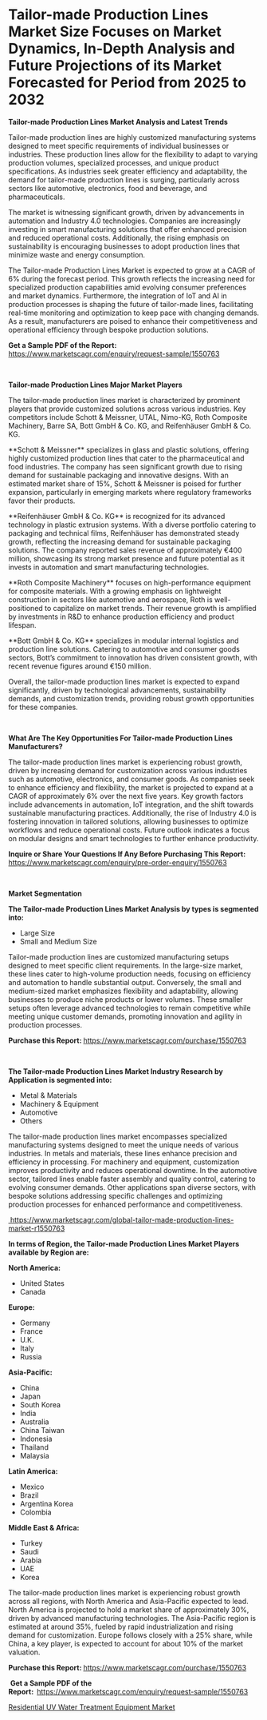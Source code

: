 <p><h1>Tailor-made Production Lines Market Size Focuses on Market Dynamics, In-Depth Analysis and Future Projections of its Market Forecasted for Period from 2025 to 2032</h1></p><p><strong>Tailor-made Production Lines Market Analysis and Latest Trends</strong></p>
<p><p>Tailor-made production lines are highly customized manufacturing systems designed to meet specific requirements of individual businesses or industries. These production lines allow for the flexibility to adapt to varying production volumes, specialized processes, and unique product specifications. As industries seek greater efficiency and adaptability, the demand for tailor-made production lines is surging, particularly across sectors like automotive, electronics, food and beverage, and pharmaceuticals.</p><p>The market is witnessing significant growth, driven by advancements in automation and Industry 4.0 technologies. Companies are increasingly investing in smart manufacturing solutions that offer enhanced precision and reduced operational costs. Additionally, the rising emphasis on sustainability is encouraging businesses to adopt production lines that minimize waste and energy consumption.</p><p>The Tailor-made Production Lines Market is expected to grow at a CAGR of 6% during the forecast period. This growth reflects the increasing need for specialized production capabilities amid evolving consumer preferences and market dynamics. Furthermore, the integration of IoT and AI in production processes is shaping the future of tailor-made lines, facilitating real-time monitoring and optimization to keep pace with changing demands. As a result, manufacturers are poised to enhance their competitiveness and operational efficiency through bespoke production solutions.</p></p>
<p><strong>Get a Sample PDF of the Report:&nbsp;</strong> <a href="https://www.marketscagr.com/enquiry/request-sample/1550763?utm_campaign=2935&utm_medium=2&utm_source=Github&utm_content=ia&utm_term=11042025&utm_id=tailor-made-production-lines">https://www.marketscagr.com/enquiry/request-sample/1550763</a></p>
<p>&nbsp;</p>
<p><strong>Tailor-made Production Lines Major Market Players</strong></p>
<p><p>The tailor-made production lines market is characterized by prominent players that provide customized solutions across various industries. Key competitors include Schott & Meissner, UTAL, Nimo-KG, Roth Composite Machinery, Barre SA, Bott GmbH & Co. KG, and Reifenhäuser GmbH & Co. KG.</p><p>**Schott & Meissner** specializes in glass and plastic solutions, offering highly customized production lines that cater to the pharmaceutical and food industries. The company has seen significant growth due to rising demand for sustainable packaging and innovative designs. With an estimated market share of 15%, Schott & Meissner is poised for further expansion, particularly in emerging markets where regulatory frameworks favor their products.</p><p>**Reifenhäuser GmbH & Co. KG** is recognized for its advanced technology in plastic extrusion systems. With a diverse portfolio catering to packaging and technical films, Reifenhäuser has demonstrated steady growth, reflecting the increasing demand for sustainable packaging solutions. The company reported sales revenue of approximately €400 million, showcasing its strong market presence and future potential as it invests in automation and smart manufacturing technologies.</p><p>**Roth Composite Machinery** focuses on high-performance equipment for composite materials. With a growing emphasis on lightweight construction in sectors like automotive and aerospace, Roth is well-positioned to capitalize on market trends. Their revenue growth is amplified by investments in R&D to enhance production efficiency and product lifespan.</p><p>**Bott GmbH & Co. KG** specializes in modular internal logistics and production line solutions. Catering to automotive and consumer goods sectors, Bott’s commitment to innovation has driven consistent growth, with recent revenue figures around €150 million.</p><p>Overall, the tailor-made production lines market is expected to expand significantly, driven by technological advancements, sustainability demands, and customization trends, providing robust growth opportunities for these companies.</p></p>
<p>&nbsp;</p>
<p><strong>What Are The Key Opportunities For Tailor-made Production Lines Manufacturers?</strong></p>
<p><p>The tailor-made production lines market is experiencing robust growth, driven by increasing demand for customization across various industries such as automotive, electronics, and consumer goods. As companies seek to enhance efficiency and flexibility, the market is projected to expand at a CAGR of approximately 6% over the next five years. Key growth factors include advancements in automation, IoT integration, and the shift towards sustainable manufacturing practices. Additionally, the rise of Industry 4.0 is fostering innovation in tailored solutions, allowing businesses to optimize workflows and reduce operational costs. Future outlook indicates a focus on modular designs and smart technologies to further enhance productivity.</p></p>
<p><strong>Inquire or Share Your Questions If Any Before Purchasing This Report:</strong> <a href="https://www.marketscagr.com/enquiry/pre-order-enquiry/1550763?utm_campaign=2935&utm_medium=2&utm_source=Github&utm_content=ia&utm_term=11042025&utm_id=tailor-made-production-lines">https://www.marketscagr.com/enquiry/pre-order-enquiry/1550763</a></p>
<p>&nbsp;</p>
<p><strong>Market Segmentation</strong></p>
<p><strong>The Tailor-made Production Lines Market Analysis by types is segmented into:</strong></p>
<p><ul><li>Large Size</li><li>Small and Medium Size</li></ul></p>
<p><p>Tailor-made production lines are customized manufacturing setups designed to meet specific client requirements. In the large-size market, these lines cater to high-volume production needs, focusing on efficiency and automation to handle substantial output. Conversely, the small and medium-sized market emphasizes flexibility and adaptability, allowing businesses to produce niche products or lower volumes. These smaller setups often leverage advanced technologies to remain competitive while meeting unique customer demands, promoting innovation and agility in production processes.</p></p>
<p><strong>Purchase this Report:&nbsp;</strong><a href="https://www.marketscagr.com/purchase/1550763?utm_campaign=2935&utm_medium=2&utm_source=Github&utm_content=ia&utm_term=11042025&utm_id=tailor-made-production-lines">https://www.marketscagr.com/purchase/1550763</a></p>
<p>&nbsp;</p>
<p><strong>The Tailor-made Production Lines Market Industry Research by Application is segmented into:</strong></p>
<p><ul><li>Metal & Materials</li><li>Machinery & Equipment</li><li>Automotive</li><li>Others</li></ul></p>
<p><p>The tailor-made production lines market encompasses specialized manufacturing systems designed to meet the unique needs of various industries. In metals and materials, these lines enhance precision and efficiency in processing. For machinery and equipment, customization improves productivity and reduces operational downtime. In the automotive sector, tailored lines enable faster assembly and quality control, catering to evolving consumer demands. Other applications span diverse sectors, with bespoke solutions addressing specific challenges and optimizing production processes for enhanced performance and competitiveness.</p></p>
<p><a href="https://www.marketscagr.com/global-tailor-made-production-lines-market-r1550763?utm_campaign=2935&utm_medium=2&utm_source=Github&utm_content=ia&utm_term=11042025&utm_id=tailor-made-production-lines">&nbsp;https://www.marketscagr.com/global-tailor-made-production-lines-market-r1550763</a></p>
<p><strong>In terms of Region, the Tailor-made Production Lines Market Players available by Region are:</strong></p>
<p>
    <p> <strong> North America: </strong>
        <ul>
            <li>United States</li>
            <li>Canada</li>
        </ul>
        </p> 
    <p> <strong> Europe: </strong>
        <ul>
            <li>Germany</li>
            <li>France</li>
            <li>U.K.</li>
            <li>Italy</li>
            <li>Russia</li>
        </ul>
        </p> 
    <p> <strong> Asia-Pacific: </strong>
        <ul>
            <li>China</li>
            <li>Japan</li>
            <li>South Korea</li>
            <li>India</li>
            <li>Australia</li>
            <li>China Taiwan</li>
            <li>Indonesia</li>
            <li>Thailand</li>
            <li>Malaysia</li>
        </ul>
        </p> 
    <p> <strong> Latin America: </strong>
        <ul>
            <li>Mexico</li>
            <li>Brazil</li>
            <li>Argentina Korea</li>
            <li>Colombia</li>
        </ul>
        </p> 
    <p> <strong> Middle East & Africa: </strong>
        <ul>
            <li>Turkey</li>
            <li>Saudi</li>
            <li>Arabia</li>
            <li>UAE</li>
            <li>Korea</li>
        </ul>
    </p>
    </p>
<p><p>The tailor-made production lines market is experiencing robust growth across all regions, with North America and Asia-Pacific expected to lead. North America is projected to hold a market share of approximately 30%, driven by advanced manufacturing technologies. The Asia-Pacific region is estimated at around 35%, fueled by rapid industrialization and rising demand for customization. Europe follows closely with a 25% share, while China, a key player, is expected to account for about 10% of the market valuation.</p></p>
<p><strong>Purchase this Report: </strong><a href="https://www.marketscagr.com/purchase/1550763?utm_campaign=2935&utm_medium=2&utm_source=Github&utm_content=ia&utm_term=11042025&utm_id=tailor-made-production-lines">https://www.marketscagr.com/purchase/1550763</a></p>
<p>&nbsp;<strong>Get a Sample PDF of the Report:&nbsp;&nbsp;</strong><a href="https://www.marketscagr.com/enquiry/request-sample/1550763?utm_campaign=2935&utm_medium=2&utm_source=Github&utm_content=ia&utm_term=11042025&utm_id=tailor-made-production-lines">https://www.marketscagr.com/enquiry/request-sample/1550763</a></p>
<p><strong></strong></p>
<p><p><a href="https://github.com/chlihakwatsi/Market-Research-Report-List-1/blob/main/residential-uv-water-treatment-equipment-market.md?utm_campaign=2935&utm_medium=2&utm_source=Github&utm_content=ia&utm_term=11042025&utm_id=tailor-made-production-lines">Residential UV Water Treatment Equipment Market</a></p></p>